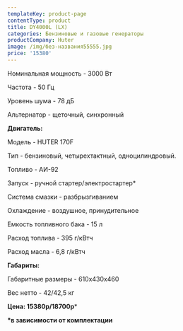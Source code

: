```yaml
---
templateKey: product-page
contentType: product
title: DY4000L (LX)
categories: Бензиновые и газовые генераторы
productCompany: Huter
image: /img/без-названия55555.jpg
price: '15380'
---
```

Номинальная мощность - 3000 Вт

Частота - 50 Гц

Уровень шума - 78 дБ

Альтернатор - щеточный, синхронный

**Двигатель:**

Модель - HUTER 170F

Тип - бензиновый, четырехтактный, одноцилиндровый.

Топливо - АИ-92

Запуск - ручной стартер/электростартер*

Система смазки - разбрызгиванием

Охлаждение - воздушное, принудительное

Емкость топливного бака - 15 л

Расход топлива - 395 г/кВтч

Расход масла - 6,8 г/кВтч

**Габариты:**

Габаритные размеры - 610х430х460

Вес нетто - 42/42,5 кг

**Цена: 15380р/18700р***

**\*в зависимости от комплектации**
